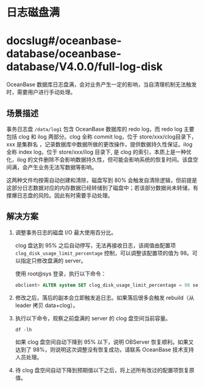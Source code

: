 日志磁盘满
==========================

# docslug#/oceanbase-database/oceanbase-database/V4.0.0/full-log-disk
OceanBase 数据库日志盘满，会对业务产生一定的影响，当自清理机制无法触发时，需要用户进行手动处理。

场景描述
-------------------------

事务日志盘 `/data/log1` 包含 OceanBase 数据库的 redo log，而 redo log 主要包括 clog 和 ilog 两部分。clog 全称 commit log，位于 store/xxx/clog目录下，xxx 是集群名 ，记录数据库中数据所做的更改操作，提供数据持久性保证。ilog 全称 index log，位于 store/xxx/ilog 目录下, 是 clog 的索引，本质上是一种优化，ilog 的文件删除不会影响数据持久性，但可能会影响系统的恢复时间。该盘空间满，会产生业务无法写数据等影响。

这两种文件均按需自动创建和清除，磁盘写到 80% 会触发自清除逻辑，但前提是这部分日志数据对应的内存数据已经转储到了磁盘中；若该部分数据尚未转储，有撑爆日志盘的风险。因此有时需要手动处理。

解决方案
-------------------------

1. 调整事务日志的磁盘 I/O 最大使用百分比。

   clog 盘达到 95% 之后自动停写，无法再接收日志，该阈值由配置项 `clog_disk_usage_limit_percentage` 控制，可以调整该配置项的值为 98。可以指定只修改盘满的 server。

   使用 root@sys 登录，执行以下命令：

   ```sql
   obclient> ALTER system SET clog_disk_usage_limit_percentage = 98 server ='[ip地址]:2882';
   ```

2. 修改之后，落后的副本会立即触发追日志。如果落后很多会触发 rebuild（从 leader 拷贝 data+clog）。

   <!-- 可以通过如下方式观察恢复过程。
   1. 执行如下 SQL 语句，检查 clog 不同步的分区数是否有不断减少。

      ```sql
      obclient> SELECT svr_ip, count(*) FROM __all_virtual_clog_stat WHERE is_offline = 0 and is_in_sync = 0 group by 1; 
      ```

   2. 如果没有快速减少，则可能有副本触发了 rebuild（rebuild 是一种落后太多情况下追赶的方式，会拷贝基线+增量），继续执行如下 SQL 查询是否有正在做 rebuild 的副本。

      ```sql
      obclient> SELECT svr_ip, count(*) FROM __all_virtual_partition_migration_status WHERE action != 'END' group by 1;
      ```

   3. 观察上述查询结果是否在逐渐减小，如果是在减小，说明 rebuild 副本在进行中。 -->

3. 执行以下命令，观察之前盘满的 server 的 clog 盘空间当前容量。

   ```shell
   df -lh
   ```

   如果 clog 盘空间自动下降到 95% 以下，说明 OBServer 恢复顺利。如果又达到了 98%，则说明这次调整没有恢复成功，请联系 OceanBase 技术支持人员处理。

4. 待  clog 盘空间自动下降到预期值以下之后，将上述所有改过的配置项恢复原值。
